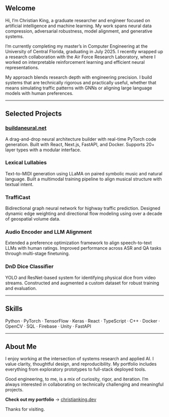 ## Welcome

Hi, I’m Christian King, a graduate researcher and engineer focused on artificial intelligence and machine learning. My work spans neural data compression, adversarial robustness, model alignment, and generative systems.

I’m currently completing my master’s in Computer Engineering at the University of Central Florida, graduating in July 2025. I recently wrapped up a research collaboration with the Air Force Research Laboratory, where I worked on interpretable reinforcement learning and efficient neural representations.

My approach blends research depth with engineering precision. I build systems that are technically rigorous and practically useful, whether that means simulating traffic patterns with GNNs or aligning large language models with human preferences.

---

## Selected Projects

### [buildaneural.net](https://www.buildaneural.net)
A drag-and-drop neural architecture builder with real-time PyTorch code generation. Built with React, Next.js, FastAPI, and Docker. Supports 20+ layer types with a modular interface.

### Lexical Lullabies  
Text-to-MIDI generation using LLaMA on paired symbolic music and natural language. Built a multimodal training pipeline to align musical structure with textual intent.

### TraffiCast
Bidirectional graph neural network for highway traffic prediction. Designed dynamic edge weighting and directional flow modeling using over a decade of geospatial volume data.

### Audio Encoder and LLM Alignment  
Extended a preference optimization framework to align speech-to-text LLMs with human ratings. Improved performance across ASR and QA tasks through multi-stage finetuning.

### DnD Dice Classifier  
YOLO and ResNet-based system for identifying physical dice from video streams. Constructed and augmented a custom dataset for robust training and evaluation.

---

## Skills

Python · PyTorch · TensorFlow · Keras · React · TypeScript · C++ · Docker · OpenCV · SQL · Firebase · Unity · FastAPI

---

## About Me

I enjoy working at the intersection of systems research and applied AI. I value clarity, thoughtful design, and reproducibility. My portfolio includes everything from exploratory prototypes to full-stack deployed tools.

Good engineering, to me, is a mix of curiosity, rigor, and iteration. I’m always interested in collaborating on technically challenging and meaningful projects.

**Check out my portfolio** → [christianking.dev](https://christianking.dev)

Thanks for visiting.
